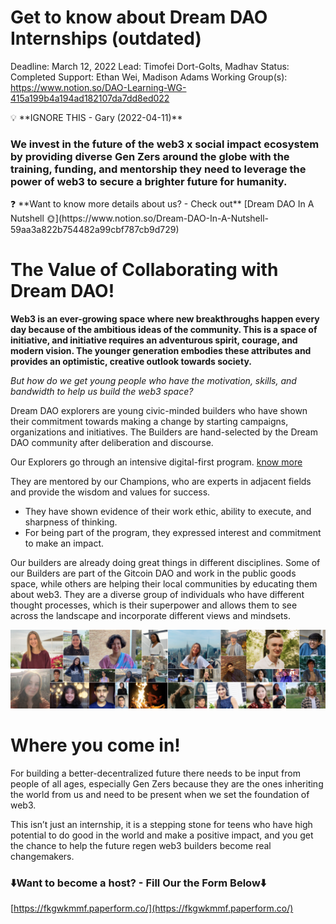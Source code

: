 # Get to know about Dream DAO Internships (outdated)

Deadline: March 12, 2022
Lead: Timofei Dort-Golts, Madhav
Status: Completed
Support: Ethan Wei, Madison Adams
Working Group(s): https://www.notion.so/DAO-Learning-WG-415a199b4a194ad182107da7dd8ed022

<aside>
💡 **IGNORE THIS - Gary (2022-04-11)**

</aside>

### We invest in the future of the web3 x social impact ecosystem by providing diverse Gen Zers around the globe with the training, funding, and mentorship they need to leverage the power of web3 to secure a brighter future for humanity.

<aside>
❓ **Want to know more details about us? - Check out** [Dream DAO In A Nutshell 🌞](https://www.notion.so/Dream-DAO-In-A-Nutshell-59aa3a822b754482a99cbf787cb9d729)

</aside>

# The Value of Collaborating with Dream DAO!

**Web3 is an ever-growing space where new breakthroughs happen every day because of the ambitious ideas of the community. This is a space of initiative, and initiative requires an adventurous spirit, courage, and modern vision. The younger generation embodies these attributes and provides an optimistic, creative outlook towards society.** 

*But how do we get young people who have the motivation, skills, and bandwidth to help us build the web3 space?*

Dream DAO explorers are young civic-minded builders who have shown their commitment towards making a change by starting campaigns, organizations and initiatives. The Builders are hand-selected by the Dream DAO community after deliberation and discourse.   

Our Explorers go through an intensive digital-first program. [know more](https://www.notion.so/Dream-DAO-Programs-Grants-22344032d285469ca317031b7bc4d49f) 

They are mentored by our Champions, who are experts in adjacent fields and provide the wisdom and values for success. 

- They have shown evidence of their work ethic, ability to execute, and sharpness of thinking.
- For being part of the program, they expressed interest and commitment to make an impact.

Our builders are already doing great things in different disciplines. Some of our Builders are part of the Gitcoin DAO and work in the public goods space, while others are helping their local communities by educating them about web3.  They are a diverse group of individuals who have different thought processes, which is their superpower and allows them to see across the landscape and incorporate different views and mindsets. 

![dream_dao_builders.png](Get%20to%20kno%20e1817/dream_dao_builders.png)

# Where you come in!

For building a better-decentralized future there needs to be input from people of all ages, especially Gen Zers because they are the ones inheriting the world from us and need to be present when we set the foundation of web3. 

This isn’t just an internship, it is a stepping stone for teens who have high potential to do good in the world and make a positive impact, and you get the chance to help the future regen web3 builders become real changemakers.

### ⬇️Want to become a host? - Fill Our the Form Below⬇️

[https://fkgwkmmf.paperform.co/](https://fkgwkmmf.paperform.co/)